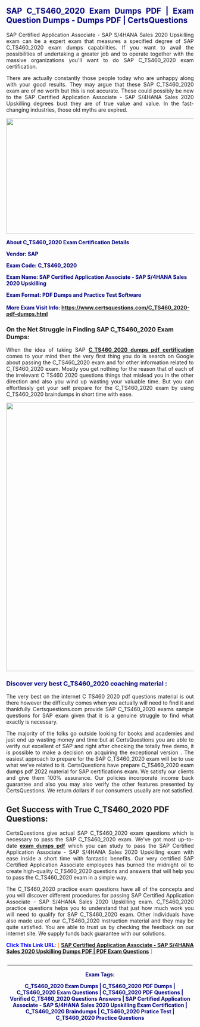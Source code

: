 <h2 style="text-align: justify;"><span style="color: #000080;">SAP C_TS460_2020 Exam Dumps PDF | Exam Question Dumps - Dumps PDF | CertsQuestions</span></h2>
<p style="text-align: justify;">SAP Certified Application Associate - SAP S/4HANA Sales 2020 Upskilling exam can be a expert exam that measures a specified degree of SAP  C_TS460_2020 exam dumps capabilities. If you want to avail the possibilities of undertaking a greater job and to operate together with the massive organizations you'll want to do SAP C_TS460_2020 exam certification.</p>
<p style="text-align: justify;">There are actually constantly those people today who are unhappy along with your good results. They may argue that these SAP  C_TS460_2020 exam are of no worth but this is not accurate. These could possibly be new to the SAP Certified Application Associate - SAP S/4HANA Sales 2020 Upskilling degrees bust they are of true value and value. In the fast-changing industries, those old myths are expired.</p>
<p><img style="display: block; margin-left: auto; margin-right: auto;" src="https://i.imgur.com/eaP4ae9.png" width="840" height="310" /></p>
<p><span style="color: #000080;"><strong>About C_TS460_2020 Exam Certification Details</strong></span></p>
<p><span style="color: #000080;"><strong>Vendor: SAP<br /></strong></span></p>
<p><span style="color: #000080;"><strong>Exam Code: C_TS460_2020</strong></span></p>
<p><span style="color: #000080;"><strong>Exam Name: SAP Certified Application Associate - SAP S/4HANA Sales 2020 Upskilling</strong></span></p>
<p><span style="color: #000080;"><strong>Exam Format: PDF Dumps and Practice Test Software<br /><br />More Exam Visit Info: <span style="color: #ff6600;"><a href="https://www.certsquestions.com/C_TS460_2020-pdf-dumps.html">https://www.certsquestions.com/C_TS460_2020-pdf-dumps.html</a></span></strong></span></p>
<h3>On the Net Struggle in Finding SAP C_TS460_2020 Exam Dumps:</h3>
<p style="text-align: justify;">When the idea of taking SAP <a href="https://www.certsquestions.com/C_TS460_2020-pdf-dumps.html"><strong> C_TS460_2020 dumps pdf certification</strong></a> comes to your mind then the very first thing you do is search on Google about passing the C_TS460_2020 exam and for other information related to C_TS460_2020 exam. Mostly you get nothing for the reason that of each of the irrelevant C TS460 2020 questions things that mislead you in the other direction and also you wind up wasting your valuable time. But you can effortlessly get your self prepare for the C_TS460_2020 exam by using C_TS460_2020 braindumps in short time with ease.</p>
<p><a href="https://www.certsquestions.com/C_TS460_2020-pdf-dumps.html"><img style="display: block; margin-left: auto; margin-right: auto;" src="https://i.imgur.com/pxhoKQ2.png" width="720" /></a></p>
<h3><span style="color: #000080;">Discover very best  C_TS460_2020 coaching material :</span></h3>
<p style="text-align: justify;">The very best on the internet C TS460 2020 pdf questions material is out there however the difficulty comes when you actually will need to find it and thankfully Certsquestions.com provide SAP C_TS460_2020 exams sample questions for SAP  exam given that it is a genuine struggle to find what exactly is necessary.</p>
<p style="text-align: justify;">The majority of the folks go outside looking for books and academies and just end up wasting money and time but at CertsQuestions you are able to verify out excellent of SAP  and right after checking the totally free demo, it is possible to make a decision on acquiring the exceptional version . The easiest approach to prepare for the SAP C_TS460_2020 exam will be to use what we've related to it. CertsQuestions have <span style="color: #000000;">prepare C_TS460_2020 exam dumps pdf 2022</span> material for SAP certifications exam. We satisfy our clients and give them 100% assurance. Our policies incorporate income back guarantee and also you may also verify the other features presented by CertsQuestions. We return dollars if our consumers usually are not satisfied.</p>
<h2>Get Success with True C_TS460_2020 PDF Questions:</h2>
<p style="text-align: justify;">CertsQuestions give actual SAP C_TS460_2020 exam questions which is necessary to pass the SAP  C_TS460_2020 exam. We've got most up-to-date<strong>&nbsp;<a href="https://www.certsquestions.com/">exam dumps pdf</a></strong>&nbsp;which you can study to pass the SAP Certified Application Associate - SAP S/4HANA Sales 2020 Upskilling exam with ease inside a short time with fantastic benefits. Our very certified SAP Certified Application Associate employees has burned the midnight oil to create high-quality C_TS460_2020 questions and answers that will help you to pass the C_TS460_2020 exam in a simple way.</p>
<p style="text-align: justify;">The C_TS460_2020 practice exam questions have all of the concepts and you will discover different procedures for passing SAP Certified Application Associate - SAP S/4HANA Sales 2020 Upskilling exam. C_TS460_2020 practice questions helps you to understand that just how much work you will need to qualify for SAP  C_TS460_2020 exam. Other individuals have also made use of our C_TS460_2020 instruction material and they may be quite satisfied. You are able to trust us by checking the feedback on our internet site. We supply funds back guarantee with our solutions.</p>
<p style="text-align: justify;"><span style="color: #0000ff;"><strong>Click This Link URL</strong>:</span> <span style="color: #ff6600;">[ <strong><a href="https://www.certsquestions.com/sap-certified-application-associate-certification.html">SAP Certified Application Associate - SAP S/4HANA Sales 2020 Upskilling Dumps PDF | PDF Exam Questions</a></strong> ]</span></p>
<p style="text-align: center;">______________________________________________________________________________</p>
<p style="text-align: center;"><span style="color: #000080;"><strong>Exam Tags:</strong></span></p>
<p style="text-align: center;"><span style="color: #000080;"><strong>C_TS460_2020 Exam Dumps | C_TS460_2020 PDF Dumps | C_TS460_2020 Exam Questions | C_TS460_2020 PDF Questions | Verified C_TS460_2020 Questions Answers | SAP Certified Application Associate - SAP S/4HANA Sales 2020 Upskilling Exam Certification | C_TS460_2020 Braindumps | C_TS460_2020 Pratice Test | C_TS460_2020 Practice Questions</strong></span></p>
